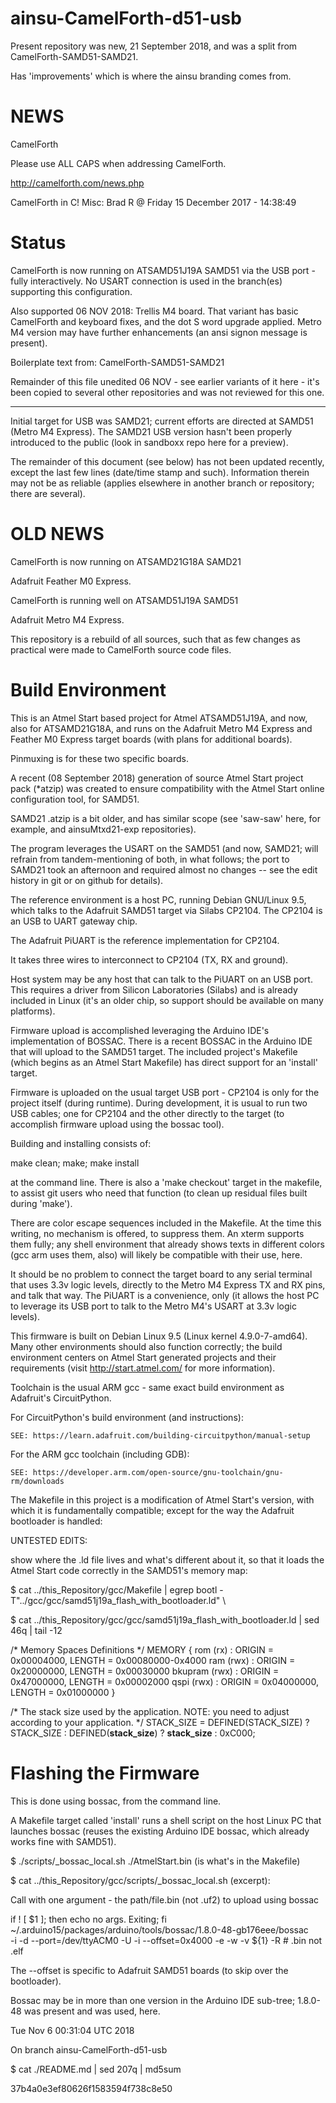 # ainsu-CamelForth-d51-usb

Present repository was new, 21 September 2018, and
was a split from CamelForth-SAMD51-SAMD21.

Has 'improvements' which is where the ainsu branding
comes from.

# NEWS

CamelForth

  Please use ALL CAPS when addressing CamelForth.

http://camelforth.com/news.php

CamelForth in C!
Misc: Brad R @ Friday 15 December 2017 - 14:38:49

# Status

CamelForth is now running on ATSAMD51J19A SAMD51
via the USB port - fully interactively.  No USART
connection is used in the branch(es) supporting
this configuration.

Also supported 06 NOV 2018: Trellis M4 board.  That
variant has basic CamelForth and keyboard fixes, and
the dot S word upgrade applied. Metro M4 version may
have further enhancements (an ansi signon message
is present).

Boilerplate text from: CamelForth-SAMD51-SAMD21

Remainder of this file unedited 06 NOV - see earlier
variants of it here - it's been copied to several
other repositories and was not reviewed for this one.


  - - - - -

Initial target for USB was SAMD21; current efforts
are directed at SAMD51 (Metro M4 Express).  The
SAMD21 USB version hasn't been properly introduced
to the public (look in sandboxx repo here for a
preview).


The remainder of this document (see below) has not
been updated recently, except the last few lines
(date/time stamp and such).  Information therein
may not be as reliable (applies elsewhere in another
branch or repository; there are several).

# OLD NEWS

CamelForth is now running on ATSAMD21G18A SAMD21

Adafruit Feather M0 Express.

CamelForth is running well on ATSAMD51J19A SAMD51

Adafruit Metro M4 Express.

This repository is a rebuild of all sources, such that as
few changes as practical were made to CamelForth source
code files.

# Build Environment

This is an Atmel Start based project for Atmel ATSAMD51J19A,
and now, also for ATSAMD21G18A, and runs on the Adafruit
Metro M4 Express and Feather M0 Express target boards (with
plans for additional boards).

Pinmuxing is for these two specific boards.

A recent (08 September 2018) generation of source Atmel Start
project pack (*atzip) was created to ensure compatibility with
the Atmel Start online configuration tool, for SAMD51.

SAMD21 .atzip is a bit older, and has similar scope (see 'saw-saw'
here, for example, and ainsuMtxd21-exp repositories).

The program leverages the USART on the SAMD51 (and now, SAMD21;
will refrain from tandem-mentioning of both, in what follows;
the port to SAMD21 took an afternoon and required almost no
changes -- see the edit history in git or on github for
details).

The reference environment is a host PC, running Debian
GNU/Linux 9.5, which talks to the Adafruit SAMD51 target via
Silabs CP2104.  The CP2104 is an USB to UART gateway chip.

The Adafruit PiUART is the reference implementation for CP2104.

It takes three wires to interconnect to CP2104 (TX, RX and ground).

Host system may be any host that can talk to the PiUART on an USB
port.  This requires a driver from Silicon Laboratories (Silabs)
and is already included in Linux (it's an older chip, so support
should be available on many platforms).

Firmware upload is accomplished leveraging the Arduino IDE's
implementation of BOSSAC.  There is a recent BOSSAC in the
Arduino IDE that will upload to the SAMD51 target.  The included
project's Makefile (which begins as an Atmel Start Makefile)
has direct support for an 'install' target.

Firmware is uploaded on the usual target USB port - CP2104 is
only for the project itself (during runtime).  During development,
it is usual to run two USB cables; one for CP2104 and the other
directly to the target (to accomplish firmware upload using the
bossac tool).

Building and installing consists of:

   make clean; make; make install

at the command line.  There is also a 'make checkout' target
in the makefile, to assist git users who need that function
(to clean up residual files built during 'make').

There are color escape sequences included in the Makefile.  At
the time this writing, no mechanism is offered, to suppress them.
An xterm supports them fully; any shell environment that already
shows texts in different colors (gcc arm uses them, also) will
likely be compatible with their use, here.

It should be no problem to connect the target board to any serial
terminal that uses 3.3v logic levels, directly to the Metro M4
Express TX and RX pins, and talk that way.  The PiUART is a
convenience, only (it allows the host PC to leverage its USB port
to talk to the Metro M4's USART at 3.3v logic levels).

This firmware is built on Debian Linux 9.5 (Linux kernel 4.9.0-7-amd64).
Many other environments should also function correctly; the build
environment centers on Atmel Start generated projects and their
requirements (visit http://start.atmel.com/ for more information).

Toolchain is the usual ARM gcc - same exact build environment as
Adafruit's CircuitPython.

For CircuitPython's build environment (and instructions):

    SEE: https://learn.adafruit.com/building-circuitpython/manual-setup

For the ARM gcc toolchain (including GDB):

    SEE: https://developer.arm.com/open-source/gnu-toolchain/gnu-rm/downloads

The Makefile in this project is a modification of Atmel Start's
version, with which it is fundamentally compatible; except for the
way the Adafruit bootloader is handled:

UNTESTED EDITS:

show where the .ld file lives and what's different about it, so that
it loads the Atmel Start code correctly in the SAMD51's memory map:

  $ cat ../this_Repository/gcc/Makefile | egrep bootl
-T"../gcc/gcc/samd51j19a_flash_with_bootloader.ld" \

 $ cat ../this_Repository/gcc/gcc/samd51j19a_flash_with_bootloader.ld | sed 46q | tail -12

/* Memory Spaces Definitions */
MEMORY
{
  rom      (rx)  : ORIGIN = 0x00004000, LENGTH = 0x00080000-0x4000
  ram      (rwx) : ORIGIN = 0x20000000, LENGTH = 0x00030000
  bkupram  (rwx) : ORIGIN = 0x47000000, LENGTH = 0x00002000
  qspi     (rwx) : ORIGIN = 0x04000000, LENGTH = 0x01000000
}

/* The stack size used by the application. NOTE: you need to adjust according to your application. */
STACK_SIZE = DEFINED(STACK_SIZE) ? STACK_SIZE : DEFINED(__stack_size__) ? __stack_size__ : 0xC000;

# Flashing the Firmware

This is done using bossac, from the command line.

A Makefile target called 'install' runs a shell script on 
the host Linux PC that launches bossac (reuses the existing
Arduino IDE bossac, which already works fine with SAMD51).

 $ ./scripts/_bossac_local.sh ./AtmelStart.bin (is what's in the Makefile)

 $ cat ../this_Repository/gcc/scripts/_bossac_local.sh  (excerpt):

Call with one argument - the path/file.bin (not .uf2) to upload using bossac

if ! [ $1 ]; then
   echo no args.  Exiting; fi
   ~/.arduino15/packages/arduino/tools/bossac/1.8.0-48-gb176eee/bossac \
    -i -d --port=/dev/ttyACM0 -U -i --offset=0x4000 -e -w -v ${1} -R  # .bin not .elf

The  --offset is specific to Adafruit SAMD51 boards (to skip
over the bootloader).

Bossac may be in more than one version in the Arduino IDE
sub-tree; 1.8.0-48 was present and was used, here.

Tue Nov  6 00:31:04 UTC 2018

On branch ainsu-CamelForth-d51-usb

 $ cat ./README.md | sed 207q | md5sum

37b4a0e3ef80626f1583594f738c8e50
